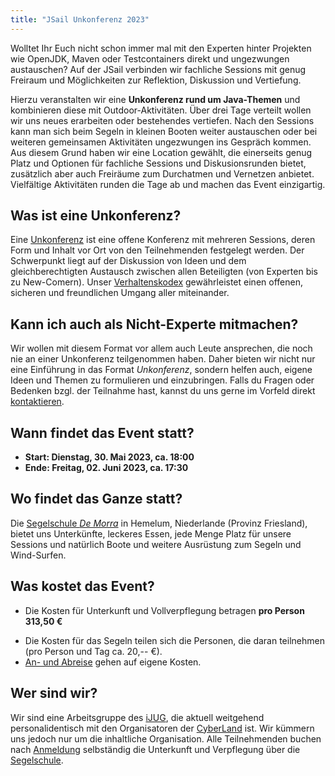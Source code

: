```yaml
---
title: "JSail Unkonferenz 2023"
---
```


Wolltet Ihr Euch nicht schon immer mal mit den Experten hinter Projekten wie OpenJDK, Maven oder Testcontainers direkt und ungezwungen austauschen?
Auf der JSail verbinden wir fachliche Sessions mit genug Freiraum und Möglichkeiten zur Reflektion, Diskussion und Vertiefung.

[//]: # (TODO hier Bild mit Lernenden ...)

Hierzu veranstalten wir eine **Unkonferenz rund um Java-Themen** und kombinieren diese mit Outdoor-Aktivitäten.
Über drei Tage verteilt wollen wir uns neues erarbeiten oder bestehendes vertiefen.
Nach den Sessions kann man sich beim Segeln in kleinen Booten weiter austauschen oder bei weiteren gemeinsamen Aktivitäten ungezwungen ins Gespräch kommen.
Aus diesem Grund haben wir eine Location gewählt, die einerseits genug Platz und Optionen für fachliche Sessions und Diskusionsrunden bietet, zusätzlich aber  auch Freiräume zum Durchatmen und Vernetzen anbietet.
Vielfältige Aktivitäten runden die Tage ab und machen das Event einzigartig.


[//]: # (Die Sessions der Unkonferenz finden jeweils an halben Tagen in konzentrierten, einstündigen Sessions statt.)

[//]: # (In der anderen Hälfte des Tages gehen wir in kleinen Booten &#40;je 3-5 Personen&#41; auf einem nahegelegenen See segeln.)

[//]: # (Dies soll nicht nur als Ausgleich zu den komplexen & fachlichen Themen dienen, sondern auch helfen, diese noch einmal zu reflektieren und in einer völlig ungezwungenen Umgebung bei Bedarf weiterzudiskutieren. )

[//]: # (Natürlich ist auch ein Austausch über die Sessions der anderen _MatrosInnen_ spannend.)

[//]: # (TODO hier Bild vom Segeln)

## Was ist eine Unkonferenz?

Eine [Unkonferenz](unkonferenz/) ist eine offene Konferenz mit mehreren Sessions, deren Form und Inhalt vor Ort von den Teilnehmenden festgelegt werden.
Der Schwerpunkt liegt auf der Diskussion von Ideen und dem gleichberechtigten Austausch zwischen allen Beteiligten (von Experten bis zu New-Comern).
Unser [Verhaltenskodex](verhaltenskodex/) gewährleistet einen offenen, sicheren und freundlichen Umgang aller miteinander.

## Kann ich auch als Nicht-Experte mitmachen?

Wir wollen mit diesem Format vor allem auch Leute ansprechen, die noch nie an einer Unkonferenz teilgenommen haben.
Daher bieten wir nicht nur eine Einführung in das Format _Unkonferenz_, sondern helfen auch, eigene Ideen und Themen zu formulieren und einzubringen.
Falls du Fragen oder Bedenken bzgl. der Teilnahme hast, kannst du uns gerne im Vorfeld direkt [kontaktieren](kontakt/).

[//]: # (TODO Mailverteiler anlegen)

## Wann findet das Event statt?

* **Start: Dienstag, 30. Mai 2023, ca. 18:00**
* **Ende: Freitag, 02. Juni 2023, ca. 17:30**

## Wo findet das Ganze statt?

Die [Segelschule _De Morra_](location/) in Hemelum, Niederlande (Provinz Friesland), bietet uns Unterkünfte, leckeres Essen, jede Menge Platz für unsere Sessions und natürlich Boote und weitere Ausrüstung zum Segeln und Wind-Surfen.

## Was kostet das Event?

[//]: # (TODO Kosten für das Segeln klären, sowie Flatrate Getränke und Belegung der Zimmer: Single/Double vs. Kosten)

* Die Kosten für Unterkunft und Vollverpflegung betragen **pro Person 313,50 €**

[//]: # (  * Enthalten sind alle Mahlzeiten &#40;es gibt auch ein vegetarisches/veganes Angebot&#41;, Kaffee/Tee, sowie die Soft-Drinks)

[//]: # (  * Die Unterbringung erfolgt in 4 Bett-Zimmern &#40;Stil Jugendherberge, mit gemeinsamen Sanitäreinrichtungen&#41;, die jedoch nur einzeln bzw. bei Bedarf zu zweit belegt werden.)
* Die Kosten für das Segeln teilen sich die Personen, die daran teilnehmen (pro Person und Tag ca. 20,-- €).
* [An- und Abreise](an+abreise/) gehen auf eigene Kosten.

## Wer sind wir?

Wir sind eine Arbeitsgruppe des [iJUG](https://ijug.eu), die aktuell weitgehend personalidentisch mit den Organisatoren der [CyberLand](https://cyberland.ijug.eu) ist.
Wir kümmern uns jedoch nur um die inhaltliche Organisation.
Alle Teilnehmenden buchen nach [Anmeldung](anmeldung/) selbständig die Unterkunft und Verpflegung über die [Segelschule](location/).